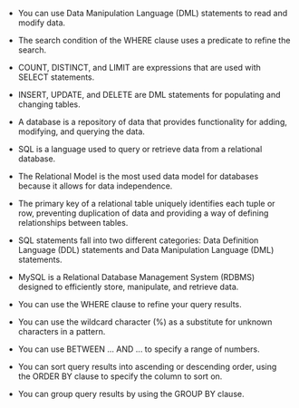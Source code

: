 * You can use Data Manipulation Language (DML) statements to read and modify data. 
* The search condition of the WHERE clause uses a predicate to refine the search. 
* COUNT, DISTINCT, and LIMIT are expressions that are used with SELECT statements. 
* INSERT, UPDATE, and DELETE are DML statements for populating and changing tables. 

* A database is a repository of data that provides functionality for adding, modifying, and querying the data. 
* SQL is a language used to query or retrieve data from a relational database. 
* The Relational Model is the most used data model for databases because it allows for data independence. 
* The primary key of a relational table uniquely identifies each tuple or row, preventing duplication of data and providing a way of defining relationships between tables. 
* SQL statements fall into two different categories: Data Definition Language (DDL) statements and Data Manipulation Language (DML) statements.
* MySQL is a Relational Database Management System (RDBMS) designed to efficiently store, manipulate, and retrieve data.

* You can use the WHERE clause to refine your query results.
* You can use the wildcard character (%) as a substitute for unknown characters in a pattern.
* You can use BETWEEN ... AND ... to specify a range of numbers.
* You can sort query results into ascending or descending order, using the ORDER BY clause to specify the column to sort on.
* You can group query results by using the GROUP BY clause. 
